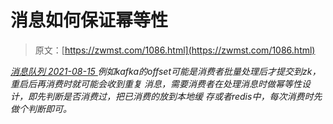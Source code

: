 <!--yml
category: 未分类
date: 0001-01-01 00:00:00
--->

# 消息如何保证幂等性

> 原文：[https://zwmst.com/1086.html](https://zwmst.com/1086.html)

   [ *消息队列* ](https://zwmst.com/%e6%b6%88%e6%81%af%e9%98%9f%e5%88%97)*[ <time datetime="2021-08-15T10:23:55+08:00"> 2021-08-15 </time> ](https://zwmst.com/1086.html)  例如kafka的offset可能是消费者批量处理后才提交到zk，重启后再消费时就可能会收到重复 消息，需要消费者在处理消息时做幂等性设计，即先判断是否消费过，把已消费的放到本地缓 存或者redis中，每次消费时先做个判断即可。*